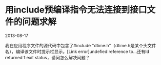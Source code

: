 # 用include预编译指令无法连接到接口文件的问题求解
2013-08-17


我在应用程序文件的源代码中包含了#include "dtime.h"（dtime.h是某个头文件名），编译该文件时提示栏显示，[Link error]undefied reference to...还有Id returned 1 exit status，请问怎么解决问题？


